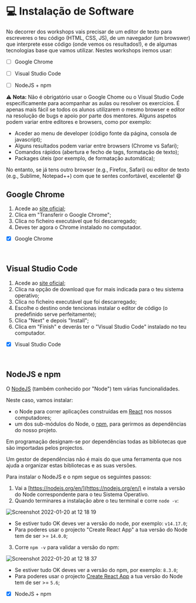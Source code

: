 # 💻 Instalação de Software

No decorrer dos workshops vais precisar de um editor de texto para escreveres o teu código (HTML, CSS, JS), de um navegador (um browswer) que interprete esse código (onde vemos os resultados!), e de algumas tecnologias base que vamos utilizar. Nestes workshops iremos usar:

- [ ] Google Chrome
- [ ] Visual Studio Code
- [ ] NodeJS + npm


⚠️ **Nota:** Não é obrigatório usar o Google Chome ou o Visual Studio Code especificamente para acompanhar as aulas ou resolver os exercícios. É apenas mais fácil se todos os alunos utilizarem o mesmo browser e editor na resolução de bugs e apoio por parte dos mentores. Alguns aspetos podem variar entre editores e browsers, como por exemplo:

- Aceder ao menu de developer (código fonte da página, consola de javascript);
- Alguns resultados podem variar entre browsers (Chrome vs Safari);
- Comandos rápidos (abertura e fecho de tags, formatação de texto);
- Packages úteis (por exemplo, de formatação automática);

No entanto, se já tens outro browser (e.g., Firefox, Safari) ou editor de texto (e.g., Sublime, Notepad++) com que te sentes confortável, excelente! 😄

## Google Chrome
1. Acede ao [site oficial](https://www.google.com/chrome/);
2. Clica em "Transferir o Google Chrome";
3. Clica no ficheiro executável que foi descarregado;
4. Deves ter agora o Chrome instalado no computador.

- [x] Google Chrome

<br>

## Visual Studio Code
1. Acede ao [site oficial](https://code.visualstudio.com/);
2. Clica na opção de download que for mais indicada para o teu sistema operativo;
3. Clica no ficheiro executável que foi descarregado;
4. Escolhe o destino onde tencionas instalar o editor de código (o predefinido serve perfeitamente);
5. Clica "Next" e depois "Install";
6. Clica em "Finish" e deverás ter o "Visual Studio Code" instalado no teu computador.

- [x] Visual Studio Code

<br>

## NodeJS e npm

O [NodeJS](https://nodejs.org/en/) (também conhecido por "Node") tem várias funcionalidades.

Neste caso, vamos instalar: 
- o Node para correr aplicações construídas em [React](https://reactjs.org/) nos nossos computadores;
- um dos sub-módulos do Node, o [npm](https://www.npmjs.com/), para gerirmos as dependências do nosso projeto.

Em programação designam-se por dependências todas as bibliotecas que são importadas pelos projectos.

Um gestor de dependências não é mais do que uma ferramenta que nos ajuda a organizar estas bibliotecas e as suas versões.

Para instalar o NodeJS e o npm segue os seguintes passos:
1. Vai a [https://nodejs.org/en/](https://nodejs.org/en/) e instala a versão do Node correspondente para o teu Sistema Operativo.
2. Quando terminares a instalação abre o teu terminal e corre `node -v`:

![Screenshot 2022-01-20 at 12 18 19](https://user-images.githubusercontent.com/39055313/150337367-eaa1e7f2-b542-494f-b334-ebaf0e4b3157.png)
  - Se estiver tudo OK deves ver a versão do node, por exemplo: `v14.17.0`;
  - Para poderes usar o projecto "Create React App" a tua versão do Node tem de ser >= `14.0.0`;

3. Corre `npm -v` para validar a versão do npm:

![Screenshot 2022-01-20 at 12 18 37](https://user-images.githubusercontent.com/39055313/150337392-17ee6f89-f432-42d9-9e19-c2e465890883.png)

  - Se estiver tudo OK deves ver a versão do npm, por exemplo: `8.3.0`;
  - Para poderes usar o projecto [Create React App](https://reactjs.org/docs/create-a-new-react-app.html) a tua versão do Node tem de ser >= `5.6`;

- [x] NodeJS + npm

